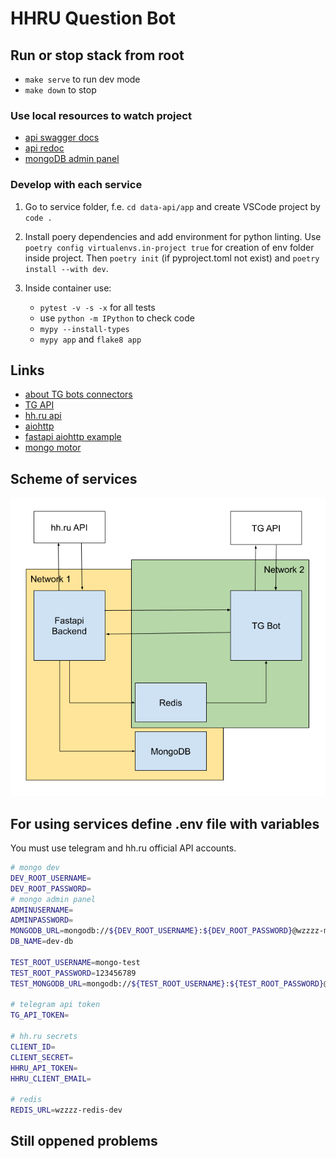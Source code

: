 # HHRU Question Bot

## Run or stop stack from root

- `make serve` to run dev mode
- `make down` to stop

### Use local resources to watch project

- [api swagger docs](http://localhost:8001/docs/)
- [api redoc](http://localhost:8001/redoc/)
- [mongoDB admin panel](http://localhost:8082/)

### Develop with each service

1. Go to service folder, f.e. `cd data-api/app` and create VSCode project by `code .`
2. Install poery dependencies and add environment for python linting. Use `poetry config virtualenvs.in-project true` for creation of env folder inside project. Then `poetry init` (if pyproject.toml not exist) and `poetry install --with dev`.
3. Inside container use:

    - `pytest -v -s -x` for all tests
    - use `python -m IPython` to check code
    - `mypy --install-types`
    - `mypy app` and `flake8 app`

## Links

- [about TG bots connectors](https://konstantinklepikov.github.io/myknowlegebase/notes/telegram-bots.html)
- [TG API](https://core.telegram.org/)
- [hh.ru api](https://github.com/hhru/api)
- [aiohttp](https://konstantinklepikov.github.io/myknowlegebase/notes/aiohttp.html)
- [fastapi aiohttp example](https://github.com/raphaelauv/fastAPI-aiohttp-example/blob/master/src/fastAPI_aiohttp/fastAPI.py)
- [mongo motor](https://konstantinklepikov.github.io/myknowlegebase/notes/mongomotor.html)

## Scheme of services

![scheme](scheme.png "scheme")

## For using services define .env file with variables

You must use telegram and hh.ru official API accounts.

```sh
# mongo dev
DEV_ROOT_USERNAME=
DEV_ROOT_PASSWORD=
# mongo admin panel
ADMINUSERNAME=
ADMINPASSWORD=
MONGODB_URL=mongodb://${DEV_ROOT_USERNAME}:${DEV_ROOT_PASSWORD}@wzzzz-mongo-dev:27017/
DB_NAME=dev-db

TEST_ROOT_USERNAME=mongo-test
TEST_ROOT_PASSWORD=123456789
TEST_MONGODB_URL=mongodb://${TEST_ROOT_USERNAME}:${TEST_ROOT_PASSWORD}@wzzzz-mongo-test:27021/

# telegram api token
TG_API_TOKEN=

# hh.ru secrets
CLIENT_ID=
CLIENT_SECRET=
HHRU_API_TOKEN=
HHRU_CLIENT_EMAIL=

# redis
REDIS_URL=wzzzz-redis-dev
```

## Still oppened problems
